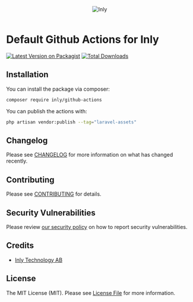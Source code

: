 <div align="center"><img src="https://inly.se/github.png" alt="Inly"/></div>
<br />

# Default Github Actions for Inly

[![Latest Version on Packagist](https://img.shields.io/packagist/v/inly/github-actions.svg?style=flat-square)](https://packagist.org/packages/inly/github-actions)
[![Total Downloads](https://img.shields.io/packagist/dt/inly/github-actions.svg?style=flat-square)](https://packagist.org/packages/inly/github-actions)


## Installation

You can install the package via composer:

```bash
composer require inly/github-actions
```

You can publish the actions with:

```bash
php artisan vendor:publish --tag="laravel-assets"
```

## Changelog

Please see [CHANGELOG](CHANGELOG.md) for more information on what has changed recently.

## Contributing

Please see [CONTRIBUTING](CONTRIBUTING.md) for details.

## Security Vulnerabilities

Please review [our security policy](../../security/policy) on how to report security vulnerabilities.

## Credits

- [Inly Technology AB](https://github.com/InlyTechnology)

## License

The MIT License (MIT). Please see [License File](LICENSE.md) for more information.
